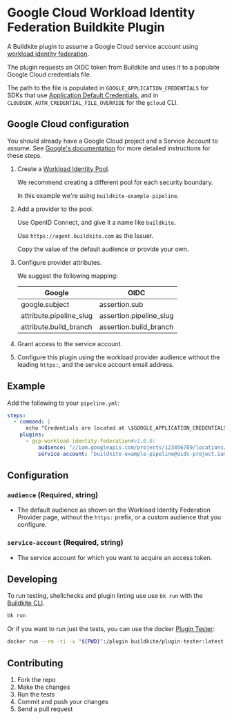 # Google Cloud Workload Identity Federation Buildkite Plugin

A Buildkite plugin to assume a Google Cloud service account using [workload identity federation](https://cloud.google.com/iam/docs/workload-identity-federation).

The plugin requests an OIDC token from Buildkite and uses it to a populate Google Cloud credentials file.

The path to the file is populated in `GOOGLE_APPLICATION_CREDENTIALS` for SDKs that use [Application Default Credentials](https://cloud.google.com/docs/authentication/application-default-credentials), and in `CLOUDSDK_AUTH_CREDENTIAL_FILE_OVERRIDE` for the `gcloud` CLI.

## Google Cloud configuration

You should already have a Google Cloud project and a Service Account to assume. See [Google's documentation](https://cloud.google.com/iam/docs/workload-identity-federation-with-other-providers) for more detailed instructions for these steps.

1. Create a [Workload Identity Pool](https://console.cloud.google.com/iam-admin/workload-identity-pools).

   We recommend creating a different pool for each security boundary.

   In this example we're using `buildkite-example-pipeline`.

2. Add a provider to the pool.

   Use OpenID Connect, and give it a name like `buildkite`.

   Use `https://agent.buildkite.com` as the Issuer.

   Copy the value of the default audience or provide your own.

3. Configure provider attributes.

   We suggest the following mapping:

   | Google | OIDC |
   | --- | --- |
   | google.subject | assertion.sub |
   | attribute.pipeline_slug | assertion.pipeline_slug |
   | attribute.build_branch | assertion.build_branch |

4. Grant access to the service account.

5. Configure this plugin using the workload provider audience without the leading `https:`, and the service account email address.

## Example

Add the following to your `pipeline.yml`:

```yml
steps:
  - command: |
      echo "Credentials are located at \$GOOGLE_APPLICATION_CREDENTIALS"
    plugins:
      - gcp-workload-identity-federation#v1.0.0:
          audience: "//iam.googleapis.com/projects/123456789/locations/global/workloadIdentityPools/buildkite-example-pipeline/providers/buildkite"
          service-account: "buildkite-example-pipeline@oidc-project.iam.gserviceaccount.com"
```

## Configuration

### `audience` (Required, string)

- The default audience as shown on the Workload Identity Federation Provider page, without the `https:` prefix, or a custom audience that you configure.

### `service-account` (Required, string)

- The service account for which you want to acquire an access token.

## Developing

To run testing, shellchecks and plugin linting use use `bk run` with the [Buildkite CLI](https://github.com/buildkite/cli).

```bash
bk run
```

Or if you want to run just the tests, you can use the docker [Plugin Tester](https://github.com/buildkite-plugins/buildkite-plugin-tester):

```bash
docker run --rm -ti -v "${PWD}":/plugin buildkite/plugin-tester:latest
```

## Contributing

1. Fork the repo
2. Make the changes
3. Run the tests
4. Commit and push your changes
5. Send a pull request
